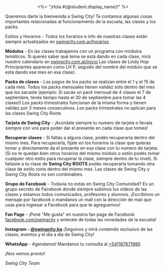 <center>
  <%= "¡Hola #{@student.display_name}!" %>
</center>

Queremos darte la bienvenida a Swing City! Te contamos algunas cosas importantes relacionadas al funcionamiento de la escuela, las clases y los packs.

Estilos y Horarios - Todos los horarios e info de nuestras clases están siempre actualizados en [swingcity.com.ar/horarios](http://www.swingcity.com.ar/horarios/)

**Módulos** - En las clases  trabajamos con un programa con módulos temáticos. Si querés saber qué tema se está dando en cada clase, mirá nuestro calendario en [swingcity.com.ar/inicio](http://www.swingcity.com.ar/inicio/) Las clases de Lindy Hop Principiantes aparecen como LH P, seguido del nombre del módulo que se está dando ese mes en esa clase).

**Packs de clases** - Los pagos de los packs se realizan entre el 1 y el 15 de cada mes. Todos los packs mensuales tienen validez sólo dentro del mes que los sacaste (ejemplo: Si sacás un pack mensual de 4 clases el 7 de septiembre, tenés tiempo hasta el 30 de septiembre para tomar las 4 clases!) Los packs trimestrales funcionan de la misma forma y tienen validez por 3 meses consecutivos. Los packs trimestrales no aplican para las clases Swing City Roots

**Tarjeta de Swing City** - ¡Acordate siempre tu numero de tarjeta o llevala siempre con vos para poder dar el presente en cada clase que tomes!

**Recuperar clases** - Si faltás a alguna clase, podés recuperarla dentro del mismo mes. Para recuperarla, fijate en los horarios la clase que quieras tomar y directamente da el presente en esa clase con tu numero de tarjeta. (Si no te quedan bien otros horarios del mismo módulo o estilo podés tomar cualquier otro estilo para recuperar la clase, siempre dentro de tu nivel).  Si faltaste a tu clase de **Swing City ROOTS** podés recuperarla tomando otra clase de estilo roots dentro del mismo mes.
Las clases de Swing City y Swing City Roots no son combinables.

**Grupo de Facebook** - Todavía no estás en Swing City Comunidad? Es un grupo secreto de Facebook donde siempre subimos los videos de las clases y estamos todos comunicados, profesores y alumnos. ¡Escribinos un mensaje por facebook o mandanos un mail  con la dirección de mail que usas para ingresar a Facebook para que te agreguemos!

**Fan Page** - ¡Poné "Me gusta" en nuestra fan page de Facebook [facebook.com/swingcity](https://www.facebook.com/swingcity) y enterate de todas las novedades de la escuela!

**Instagram - [@swingcity.ba](https://www.instagram.com/swingcity.ba/)** ¡Seguinos y mirá contenido exclusivo de las clases, eventos y el día a día de Swing City!

**WhatsApp** - Agendanos! Mandanos tu consulta al [+541167671980](https://api.whatsapp.com/send?phone=+541167671980)

¡Nos vemos pronto!

_Swing City Team_
